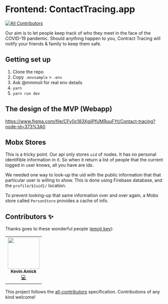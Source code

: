 # Frontend: ContactTracing.app
<!-- ALL-CONTRIBUTORS-BADGE:START - Do not remove or modify this section -->
[![All Contributors](https://img.shields.io/badge/all_contributors-1-orange.svg?style=flat-square)](#contributors-)
<!-- ALL-CONTRIBUTORS-BADGE:END -->

Our aim is to let people keep track of who they meet in the face of the COVID-19 pandemic. Should anything happen to you, Contract Tracing will notify your friends & family to keep them safe.

## Getting set up

1. Clone the repo
2. Copy `.envsample` > `.env`
3. Ask @mmmoli for real env details
4. `yarn`
5. `yarn run dev`

## The design of the MVP (Webapp)
https://www.figma.com/file/CFy0c183XgjiPfUMRuuFYt/Contact-tracing?node-id=373%3A0

## Mobx Stores
This is a tricky point. Our api only stores `uid` of nodes. It has no personal identifible information in it. So when it return a list of people that the current logged in user knows, all you have are ids.

We needed one way to look-up the uid with the public information that that particular user is willing to show. This is done using Firebase database, and the `profile/${uid}/` location.

To prevent looking-up that same information over and over again, a Mobx store called `PersonStore` provides a cache of info.

## Contributors ✨

Thanks goes to these wonderful people ([emoji key](https://allcontributors.org/docs/en/emoji-key)):

<!-- ALL-CONTRIBUTORS-LIST:START - Do not remove or modify this section -->
<!-- prettier-ignore-start -->
<!-- markdownlint-disable -->
<table>
  <tr>
    <td align="center"><a href="https://github.com/kevinamick"><img src="https://avatars1.githubusercontent.com/u/15185225?v=4" width="100px;" alt=""/><br /><sub><b>Kevin Amick</b></sub></a><br /><a href="https://github.com/ContactTracing-app/Frontend/commits?author=kevinamick" title="Code">💻</a></td>
  </tr>
</table>

<!-- markdownlint-enable -->
<!-- prettier-ignore-end -->
<!-- ALL-CONTRIBUTORS-LIST:END -->

This project follows the [all-contributors](https://github.com/all-contributors/all-contributors) specification. Contributions of any kind welcome!
